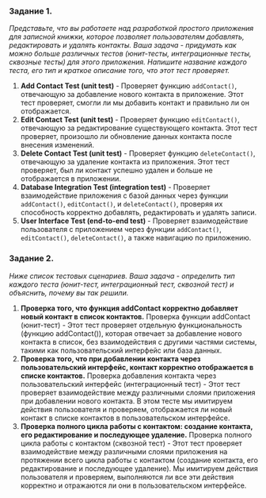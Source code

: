 ### Задание 1. 
*Представьте, что вы работаете над разработкой простого приложения для записной книжки, которое позволяет пользователям добавлять, редактировать и удалять контакты.*
*Ваша задача - придумать как можно больше различных тестов (юнит-тесты, интеграционные тесты, сквозные тесты) для этого приложения. Напишите название каждого теста, его тип и краткое описание того, что этот тест проверяет.*

1. **Add Contact Test (unit test)** - Проверяет функцию `addContact()`, отвечающую за добавление нового контакта в приложение. Этот тест проверяет, смогли ли мы добавить контакт и правильно ли он отображается.
2. **Edit Contact Test (unit test)** - Проверяет функцию `editContact()`, отвечающую за редактирование существующего контакта. Этот тест проверяет, произошло ли обновление данных контакта после внесения изменений.
3. **Delete Contact Test (unit test)** - Проверяет функцию `deleteContact()`, отвечающую за удаление контакта из приложения. Этот тест проверяет, был ли контакт успешно удален и больше не отображается в приложении.
4. **Database Integration Test (integration test)** - Проверяет взаимодействие приложения с базой данных через функции `addContact()`, `editContact()`, и `deleteContact()`, проверяя их способность корректно добавлять, редактировать и удалять записи.
5. **User Interface Test (end-to-end test)** - Проверяет взаимодействие пользователя с приложением через функции `addContact()`, `editContact()`, `deleteContact()`, а также навигацию по приложению.

### Задание 2. 
*Ниже список тестовых сценариев. Ваша задача - определить тип каждого теста (юнит-тест, интеграционный тест, сквозной тест) и объяснить, почему вы так решили.*

1. **Проверка того, что функция addContact корректно добавляет новый контакт в список контактов.**
   Проверка функции addContact (юнит-тест) - Этот тест проверяет отдельную функциональность (функцию addContact()), которая отвечает за добавление нового контакта в список, без взаимодействия с другими частями системы, такими как пользовательский интерфейс или база данных.
2. **Проверка того, что при добавлении контакта через пользовательский интерфейс, контакт корректно отображается в списке контактов.**
   Проверка добавления контакта через пользовательский интерфейс (интеграционный тест) - Этот тест проверяет взаимодействие между различными слоями приложения при добавлении нового контакта. В этом тесте мы имитируем действия пользователя и проверяем, отображается ли новый контакт в списке контактов в пользовательском интерфейсе.
3. **Проверка полного цикла работы с контактом: создание контакта, его редактирование и последующее удаление.**
   Проверка полного цикла работы с контактом (сквозной тест) - Этот тест проверяет взаимодействие между различными слоями приложения на протяжении всего цикла работы с контактом (создание контакта, его редактирование и последующее удаление). Мы имитируем действия пользователя и проверяем, выполняются ли все эти действия корректно и отражаются ли они в пользовательском интерфейсе.




